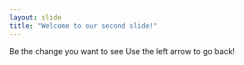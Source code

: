 ```yaml
---
layout: slide
title: "Welcome to our second slide!"
---
```

Be the change you want to see
Use the left arrow to go back!
